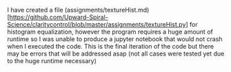 I have created a file (assignments/textureHist.md)[https://github.com/Upward-Spiral-Science/claritycontrol/blob/master/assignments/textureHist.py] for histogram equalization, however the program requires a huge amount of runtime so I was unable to produce a jupyter notebook that would not crash when I executed the code. 
This is the final iteration of the code but there may be errors that will be addressed asap (not all cases were tested yet due to the huge runtime necessary)
